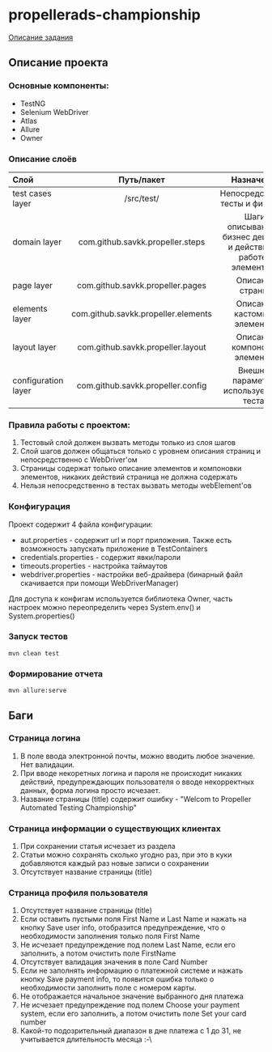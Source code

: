 # propellerads-championship

[Описание задания](https://hub.docker.com/repository/docker/qapropeller/qa-battle)

## Описание проекта ##

### Основные компоненты: ###

* TestNG
* Selenium WebDriver
* Atlas
* Allure
* Owner

### Описание слоёв ###

| Слой       | Путь/пакет     | Назначение |
| :------------- | :----------: | :----------: |
| test cases layer                 | /src/test/                              | Непосредственно тесты и фикстуры|
| domain layer                     | com.github.savkk.propeller.steps        | Шаги, описывающие бизнес действия и действия по работе с элементами|
| page layer                       | com.github.savkk.propeller.pages        | Описание страниц|
| elements layer                   | com.github.savkk.propeller.elements     | Описание кастомных элементов|
| layout layer                     | com.github.savkk.propeller.layout       | Описание компоновок элементов|
| configuration layer              | com.github.savkk.propeller.config       | Внешние параметры, используемые в тестах|

### Правила работы с проектом: ###

1. Тестовый слой должен вызвать методы только из слоя шагов
2. Слой шагов должен общаться только с уровнем описания страниц и непосредственно с WebDriver'ом
3. Страницы содержат только описание элементов и компоновки элементов, никаких действий страница не должна содержать
4. Нельзя непосредственно в тестах вызвать методы webElement'ов

### Конфигурация ### 
 
Проект содержит 4 файла конфигурации:
* aut.properties - содержит url и порт приложения. Также есть возможность запускать приложение в TestContainers
* credentials.properties - содержит явки/пароли
* timeouts.properties - настройка таймаутов
* webdriver.properties - настройки веб-драйвера (бинарный файл скачивается при помощи WebDriverManager)

Для доступа к конфигам используется библиотека Owner, часть настроек можно переопределить через System.env() и System.properties()

### Запуск тестов ###

```
mvn clean test
```

### Формирование отчета ###

```
mvn allure:serve
```

## Баги ##
### Страница логина ###
1. В поле ввода электронной почты, можно вводить любое значение. Нет валидации.
2. При вводе некоретных логина и пароля не происходит никаких действий, предупреждающих пользователя о вводе некорректных данных, форма логина просто исчезает.
3. Название страницы (title) содержит ошибку - "Welcom to Propeller Automated Testing Championship"

### Страница информации о существующих клиентах ###
1. При сохранении статья исчезает из раздела
2. Статьи можно сохранять сколько угодно раз, при это в куки добавляются каждый раз новые записи о сохранении
3. Отсутствует название страницы (title)

### Страница профиля пользователя ###
1. Отсутствует название страницы (title)
2. Если оставить пустыми поля First Name и Last Name и нажать на кнопку Save user info, отобразится предупреждение, что о необходимости заполнения только поля First Name
3. Не исчезает предупреждение под полем Last Name, если его заполнить, а потом очистить поле FirstName
4. Отсутствует валидация значения в поле Card Number
5. Если не заполнять информацию о платежной системе и нажать кнопку Save payment info, то появится ошибка только о необходимости заполнить поле с номером карты.
6. Не отображается начальное значение выбранного дня платежа
7. Не исчезает предупреждение под полем Choose your payment system, если его заполнить, а потом очистить поле Set your card number
8. Какой-то подозрительный диапазон в дне платежа с 1 до 31, не учитывается длительность месяца :-\
